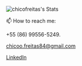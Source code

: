![chicofreitas's Stats](https://github-readme-stats.vercel.app/api?username=chicofreitas&theme=vue-dark&show_icons=true&hide_border=true&count_private=true)

  📫 How to reach me: 

  +55 (86) 99556-5249. 
  
  chicoo.freitas84@gmail.com
  
  [LinkedIn](www.linkedin.com/in/mr-francisco-freitas)
<!---
chicofreitas/chicofreitas is a ✨ special ✨ repository because its `README.md` (this file) appears on your GitHub profile.
You can click the Preview link to take a look at your changes.
--->
